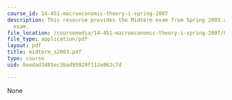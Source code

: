 ```yaml
---
course_id: 14-451-macroeconomic-theory-i-spring-2007
description: This resource provides the Midterm exam from Spring 2003 as a practice
  exam.
file_location: /coursemedia/14-451-macroeconomic-theory-i-spring-2007/8eedad3d85ec3bad95929f112e862c7d_midterm_s2003.pdf
file_type: application/pdf
layout: pdf
title: midterm_s2003.pdf
type: course
uid: 8eedad3d85ec3bad95929f112e862c7d

---
```

None
